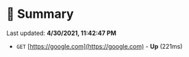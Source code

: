 # 📖 Summary
Last updated: **4/30/2021, 11:42:47 PM**

- `GET` [https://google.com](https://google.com) - **Up** (221ms)
